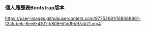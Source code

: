 ### 個人履歷表Bootstrap版本


https://user-images.githubusercontent.com/97752691/188088861-f2afcbeb-8ee8-4101-b808-61dd9b97ab21.mp4
